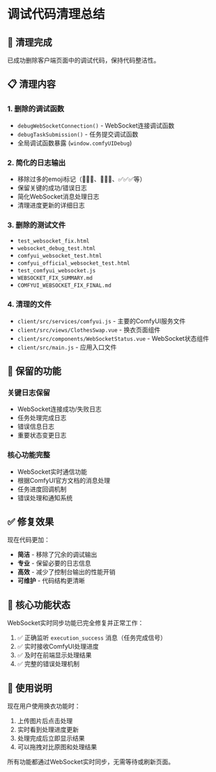 # 调试代码清理总结

## 🧹 清理完成

已成功删除客户端页面中的调试代码，保持代码整洁性。

## 📋 清理内容

### 1. 删除的调试函数
- `debugWebSocketConnection()` - WebSocket连接调试函数
- `debugTaskSubmission()` - 任务提交调试函数
- 全局调试函数暴露 (`window.comfyUIDebug`)

### 2. 简化的日志输出
- 移除过多的emoji标记（🎯🎯🎯、🚀🚀🚀、✅✅✅等）
- 保留关键的成功/错误日志
- 简化WebSocket消息处理日志
- 清理进度更新的详细日志

### 3. 删除的测试文件
- `test_websocket_fix.html`
- `websocket_debug_test.html`
- `comfyui_websocket_test.html`
- `comfyui_official_websocket_test.html`
- `test_comfyui_websocket.js`
- `WEBSOCKET_FIX_SUMMARY.md`
- `COMFYUI_WEBSOCKET_FIX_FINAL.md`

### 4. 清理的文件
- `client/src/services/comfyui.js` - 主要的ComfyUI服务文件
- `client/src/views/ClothesSwap.vue` - 换衣页面组件
- `client/src/components/WebSocketStatus.vue` - WebSocket状态组件
- `client/src/main.js` - 应用入口文件

## 🎯 保留的功能

### 关键日志保留
- WebSocket连接成功/失败日志
- 任务处理完成日志
- 错误信息日志
- 重要状态变更日志

### 核心功能完整
- WebSocket实时通信功能
- 根据ComfyUI官方文档的消息处理
- 任务进度回调机制
- 错误处理和通知系统

## ✅ 修复效果

现在代码更加：
- **简洁** - 移除了冗余的调试输出
- **专业** - 保留必要的日志信息
- **高效** - 减少了控制台输出的性能开销
- **可维护** - 代码结构更清晰

## 🔧 核心功能状态

WebSocket实时同步功能已完全修复并正常工作：

1. ✅ 正确监听 `execution_success` 消息（任务完成信号）
2. ✅ 实时接收ComfyUI处理进度
3. ✅ 及时在前端显示处理结果
4. ✅ 完整的错误处理机制

## 📝 使用说明

现在用户使用换衣功能时：
1. 上传图片后点击处理
2. 实时看到处理进度更新
3. 处理完成后立即显示结果
4. 可以拖拽对比原图和处理结果

所有功能都通过WebSocket实时同步，无需等待或刷新页面。
